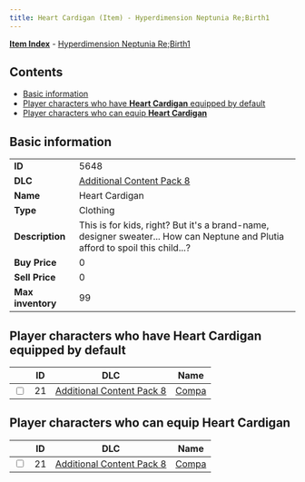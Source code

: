```yaml
---
title: Heart Cardigan (Item) - Hyperdimension Neptunia Re;Birth1
---
```


[**Item Index**](/neptunia/rb1/item/index.html) - [Hyperdimension Neptunia Re;Birth1](/neptunia/rb1)

## Contents

- [Basic information](#basic-information)
- [Player characters who have **Heart Cardigan** equipped by default](#player-characters-who-have-heart-cardigan-equipped-by-default)
- [Player characters who can equip **Heart Cardigan**](#player-characters-who-can-equip-heart-cardigan)
## Basic information

|   |   |
| -- | -- |
| **ID** | 5648 |
| **DLC** | [Additional Content Pack 8](/neptunia/rb1/dlc/17-pack8.html) |
| **Name** | Heart Cardigan |
| **Type** | Clothing |
| **Description** | This is for kids, right? But it's a brand-name, designer sweater... How can Neptune and Plutia afford to spoil this child...? |
| **Buy Price** | 0 |
| **Sell Price** | 0 |
| **Max inventory** | 99 |


## Player characters who have **Heart Cardigan** equipped by default

|    | ID | DLC | Name |
| -- | -- | --- | ---- |
| <input type="checkbox" id="rb1-player-17-21" class="trackbox" /> | 21 | [Additional Content Pack 8](/neptunia/rb1/dlc/17-pack8.html) | [Compa](/neptunia/rb1/player/17-21-compa.html) |


## Player characters who can equip **Heart Cardigan**

|    | ID | DLC | Name |
| -- | -- | --- | ---- |
| <input type="checkbox" id="rb1-player-17-21" class="trackbox" /> | 21 | [Additional Content Pack 8](/neptunia/rb1/dlc/17-pack8.html) | [Compa](/neptunia/rb1/player/17-21-compa.html) |
